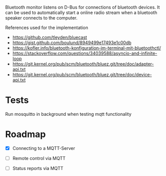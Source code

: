 Bluetooth monitor listens on D-Bus for connections of bluetooth devices.
It can be used to automatically start a online radio stream when a bluetooth speaker connects to the computer.

References used for the implementation
- https://github.com/tleyden/bluecast
- https://gist.github.com/boulund/8949499e17493e1c00db
- https://kofler.info/bluetooth-konfiguration-im-terminal-mit-bluetoothctl/
- https://stackoverflow.com/questions/34039588/asyncio-and-infinite-loop
- https://git.kernel.org/pub/scm/bluetooth/bluez.git/tree/doc/adapter-api.txt
- https://git.kernel.org/pub/scm/bluetooth/bluez.git/tree/doc/device-api.txt

# Tests

Run mosquitto in background when testing mqtt functionality

# Roadmap
- [X] Connecting to a MQTT-Server
- [ ] Remote control via MQTT
- [ ] Status reports via MQTT

